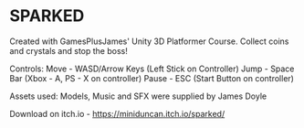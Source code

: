 # SPARKED

Created with GamesPlusJames' Unity 3D Platformer Course.
Collect coins and crystals and stop the boss!

Controls: 
Move - WASD/Arrow Keys (Left Stick on Controller)
Jump - Space Bar (Xbox - A, PS - X on controller)
Pause - ESC (Start Button on controller)

Assets used:
Models, Music and SFX were supplied by James Doyle

Download on itch.io - https://miniduncan.itch.io/sparked/
